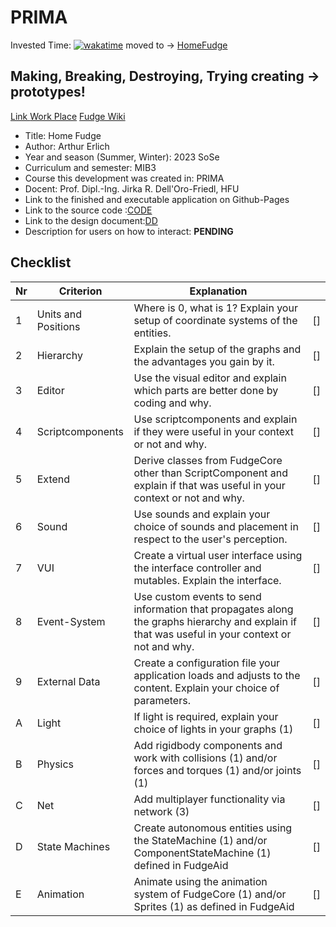 # PRIMA

Invested Time: [![wakatime](https://wakatime.com/badge/github/ArthurErlich/PRIMA.svg)](https://wakatime.com/badge/github/ArthurErlich/PRIMA) moved to -> [HomeFudge](https://github.com/ArthurErlich/HomeFudge)

## Making, Breaking, Destroying, Trying creating -> prototypes!

[Link ](https://arthurerlich.github.io/PRIMA/Card/steckbrief.htm)  [Work Place](https://webuser.hs-furtwangen.de/~del/Prima/index.php) [Fudge Wiki](https://github.com/JirkaDellOro/FUDGE/wiki)

* Title: Home Fudge
* Author: Arthur Erlich
* Year and season (Summer, Winter):  2023 SoSe
* Curriculum and semester: MIB3
* Course this development was created in: PRIMA
* Docent: Prof. Dipl.-Ing. Jirka R. Dell'Oro-Friedl, HFU
* Link to the finished and executable application on Github-Pages
* Link to the source code :[CODE](https://arthurerlich.github.io/PRIMA/Projects/HomeFudge/index.html)
* Link to the design document:[DD](https://github.com/ArthurErlich/HomeFudge/blob/main/HomeFudge/Doc/HomeFudge.md)
* Description for users on how to interact: **PENDING**




## Checklist


| Nr | Criterion           | Explanation                                                                                                                                     |   |
| -- | --------------------- | ----------------------------------------------------------------------------------------------------------------------------------------------|---|
|  1 | Units and Positions | Where is 0, what is 1? Explain your setup of coordinate systems of the entities.                                                                |[]|
|  2 | Hierarchy           | Explain the setup of the graphs and the advantages you gain by it.                                                                              |[]|
|  3 | Editor              | Use the visual editor and explain which parts are better done by coding and why.                                                                |[]|
|  4 | Scriptcomponents    | Use scriptcomponents and explain if they were useful in your context or not and why.                                                            |[]|
|  5 | Extend              | Derive classes from FudgeCore other than ScriptComponent and explain if that was useful in your context or not and why.                         |[]|
|  6 | Sound               | Use sounds and explain your choice of sounds and placement in respect to the user's perception.                                                 |[]|
|  7 | VUI                 | Create a virtual user interface using the interface controller and mutables. Explain the interface.                                             |[]|
|  8 | Event-System        | Use custom events to send information that propagates along the graphs hierarchy and explain if that was useful in your context or not and why. |[]|
|  9 | External Data       | Create a configuration file your application loads and adjusts to the content. Explain your choice of parameters.                               |[]|
|  A | Light               | If light is required, explain your choice of lights in your graphs (1)                                                                          |[]|
|  B | Physics             | Add rigidbody components and work with collisions (1) and/or forces and torques (1) and/or joints (1)                                           |[]|
|  C | Net                 | Add multiplayer functionality via network (3)                                                                                                   |[]|
|  D | State Machines      | Create autonomous entities using the StateMachine (1) and/or ComponentStateMachine (1) defined in FudgeAid                                      |[]|
|  E | Animation           | Animate using the animation system of FudgeCore (1) and/or Sprites (1) as defined in FudgeAid                                                   |[]|
